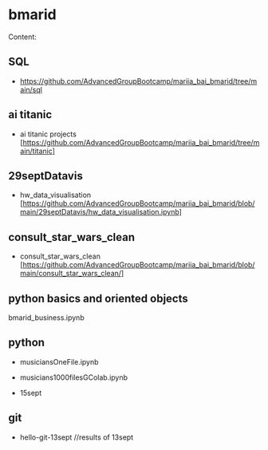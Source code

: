 # bmarid
Content:

## SQL
* https://github.com/AdvancedGroupBootcamp/mariia_bai_bmarid/tree/main/sql

## ai titanic
* ai titanic projects [https://github.com/AdvancedGroupBootcamp/mariia_bai_bmarid/tree/main/titanic]

## 29septDatavis
* hw_data_visualisation [https://github.com/AdvancedGroupBootcamp/mariia_bai_bmarid/blob/main/29septDatavis/hw_data_visualisation.ipynb]

## consult_star_wars_clean
* consult_star_wars_clean [https://github.com/AdvancedGroupBootcamp/mariia_bai_bmarid/blob/main/consult_star_wars_clean/]

## python basics and oriented objects

bmarid_business.ipynb

## python

* musiciansOneFile.ipynb

* musicians1000filesGColab.ipynb

* 15sept

## git

* hello-git-13sept //results of 13sept
